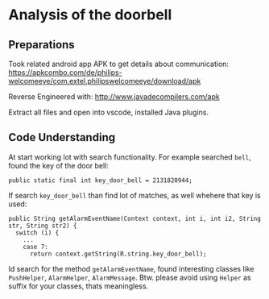 # Analysis of the doorbell

## Preparations

Took related android app APK to get details about communication:
https://apkcombo.com/de/philips-welcomeeye/com.extel.philipswelcomeeye/download/apk

Reverse Engineered with:
http://www.javadecompilers.com/apk

Extract all files and open into vscode, installed Java plugins.

## Code Understanding

At start working lot with search functionality. For example searched `bell`, found the key of the door bell:
```
public static final int key_door_bell = 2131820944;
```

If search `key_door_bell` than find lot of matches, as well whehere that key is used:
```
public String getAlarmEventName(Context context, int i, int i2, String str, String str2) {
  switch (i) {
    ...
    case 7:
      return context.getString(R.string.key_door_bell);
```

Id search for the method `getAlarmEventName`, found interesting classes like `PushHelper`, `AlarmHelper`, `AlarmMessage`. Btw. please avoid using `Helper` as suffix for your classes, thats meaningless.

